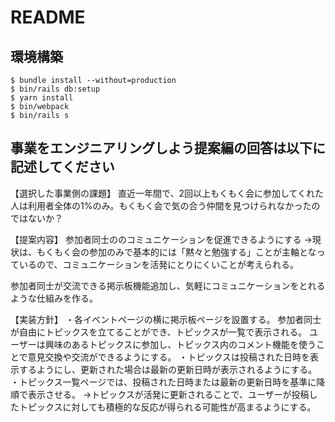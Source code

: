# README

## 環境構築
```
$ bundle install --without=production
$ bin/rails db:setup
$ yarn install
$ bin/webpack
$ bin/rails s
```

## 事業をエンジニアリングしよう提案編の回答は以下に記述してください
【選択した事業側の課題】
直近一年間で、2回以上もくもく会に参加してくれた人は利用者全体の1%のみ。もくもく会で気の合う仲間を見つけられなかったのではないか？

【提案内容】
参加者同士ののコミュニケーションを促進できるようにする
→現状は、もくもく会の参加のみで基本的には「黙々と勉強する」ことが主軸となっているので、コミュニケーションを活発にとりにくいことが考えられる。

参加者同士が交流できる掲示板機能追加し、気軽にコミュニケーションをとれるような仕組みを作る。

【実装方針】
・各イベントページの横に掲示板ページを設置する。
参加者同士が自由にトピックスを立てることができ、トピックスが一覧で表示される。
ユーザーは興味のあるトピックスに参加し、トピックス内のコメント機能を使うことで意見交換や交流ができるようにする。
・トピックスは投稿された日時を表示するようにし、更新された場合は最新の更新日時が表示されるようにする。
・トピックス一覧ページでは、投稿された日時または最新の更新日時を基準に降順で表示させる。
→トピックスが活発に更新されることで、ユーザーが投稿したトピックスに対しても積極的な反応が得られる可能性が高まるようにする。
